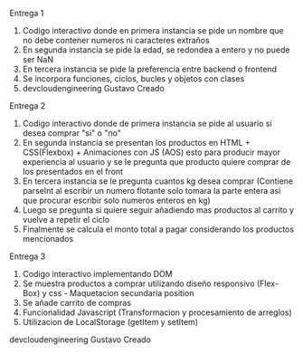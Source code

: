 Entrega 1

1. Codigo interactivo donde en primera instancia se pide un nombre que no debe contener numeros ni caracteres extraños
2. En segunda instancia se pide la edad, se redondea a entero y no puede ser NaN
3. En tercera instancia se pide la preferencia entre backend o frontend
4. Se incorpora funciones, ciclos, bucles y objetos con clases
5. devcloudengineering Gustavo Creado

Entrega 2

1. Codigo interactivo donde de primera instancia se pide al usuario si desea comprar "si" o "no"
2. En segunda instancia se presentan los productos en HTML + CSS(Flexbox) + Animaciones con JS (AOS) esto para producir mayor experiencia al usuario y se le pregunta que producto quiere comprar de los presentados en el front
3. En tercera instancia se le pregunta cuantos kg desea comprar (Contiene parseInt al escribir un numero flotante solo tomara la parte entera asi que procurar escribir solo numeros enteros en kg)
4. Luego se pregunta si quiere seguir añadiendo mas productos al carrito y vuelve a repetir el ciclo
5. Finalmente se calcula el monto total a pagar considerando los productos mencionados

Entrega 3

1. Codigo interactivo implementando DOM
2. Se muestra productos a comprar utilizando diseño responsivo (Flex-Box) y css - Maquetacion secundaria position
3. Se añade carrito de compras
4. Funcionalidad Javascript (Transformacion y procesamiento de arreglos)
5. Utilizacion de LocalStorage (getItem y setItem)

devcloudengineering Gustavo Creado
